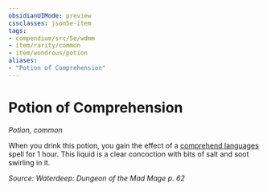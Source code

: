 ```yaml
---
obsidianUIMode: preview
cssclasses: json5e-item
tags:
- compendium/src/5e/wdmm
- item/rarity/common
- item/wondrous/potion
aliases: 
- "Potion of Comprehension"
---
```

# Potion of Comprehension
*Potion, common*  


When you drink this potion, you gain the effect of a [comprehend languages](2-Mechanics/CLI/spells/comprehend-languages.md) spell for 1 hour. This liquid is a clear concoction with bits of salt and soot swirling in it.

*Source: Waterdeep: Dungeon of the Mad Mage p. 62*